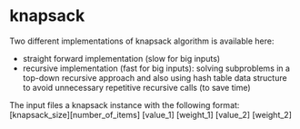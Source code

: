 # knapsack
Two different implementations of knapsack algorithm is available here:
* straight forward implementation (slow for big inputs)
* recursive implementation (fast for big inputs): solving subproblems in a top-down recursive approach and also using hash table data structure to avoid unnecessary repetitive recursive calls (to save time)
  
The input files a knapsack instance with the following format:  
[knapsack_size][number_of_items]
[value_1] [weight_1]
[value_2] [weight_2]
